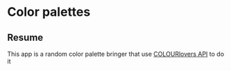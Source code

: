 # Color palettes

## Resume

This app is a random color palette bringer that use [COLOURlovers API](http://www.colourlovers.com/api#palettes) to do it